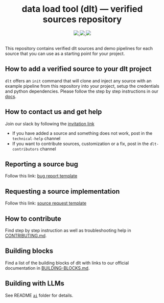 <h1 align="center">
    <strong>data load tool (dlt) — verified sources repository</strong>
</h1>

<div align="center">
  <a target="_blank" href="https://dlthub.com/community" style="background:none">
    <img src="https://img.shields.io/badge/slack-join-dlt.svg?labelColor=191937&color=6F6FF7&logo=slack" />
  </a>
  <a target="_blank" href="https://pypi.org/project/dlt/" style="background:none">
    <img src="https://img.shields.io/pypi/v/dlt?labelColor=191937&color=6F6FF7">
  </a>
  <a target="_blank" href="https://pypi.org/project/dlt/" style="background:none">
    <img src="https://img.shields.io/pypi/pyversions/dlt?labelColor=191937&color=6F6FF7">
  </a>
</div>
<br>

This repository contains verified dlt sources and demo pipelines for each source that you can use as a starting point for your project.

## How to add a verified source to your dlt project
`dlt` offers an `init` command that will clone and inject any source with an example pipeline from this repository into your project, setup the credentials and python dependencies. Please follow the step by step instructions in our [docs](https://dlthub.com/docs/walkthroughs/add-a-verified-source).
## How to contact us and get help
Join our slack by following the [invitation link](https://dlthub.com/community)

 - If you have added a source and something does not work, post in the `technical-help` channel
 - If you want to contribute sources, customization or a fix, post in the `dlt-contributors` channel

## Reporting a source bug
Follow this link: [bug report template](https://github.com/dlt-hub/verified-sources/issues/new?template=bug-report.md)

## Requesting a source implementation
Follow this link: [source request template](https://github.com/dlt-hub/verified-sources/issues/new?template=request-new-source.md)

## How to contribute
Find step by step instruction as well as troubleshooting help in [CONTRIBUTING.md](CONTRIBUTING.md).

## Building blocks
Find a list of the building blocks of dlt with links to our official documentation in [BUILDING-BLOCKS.md](docs/BUILDING-BLOCKS.md).

## Building with LLMs
See README [`ai`](ai/README.md) folder for details.
